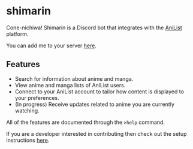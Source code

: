 # shimarin

Cone-nichiwa! Shimarin is a Discord bot that integrates with the 
[AniList](https://anilist.co/) platform.

You can add me to your server [here](https://discordapp.com/oauth2/authorize?client_id=817606122697392188&scope=bot&permissions=2147870784).

## Features
- Search for information about anime and manga.
- View anime and manga lists of AniList users.
- Connect to your AniList account to tailor how content is displayed to your 
preferences.
- (In progress) Receive updates related to anime you are currently watching.

All of the features are documented through the `>help` command.

If you are a developer interested in contributing then check out the setup 
instructions [here](./SETUP.md).

